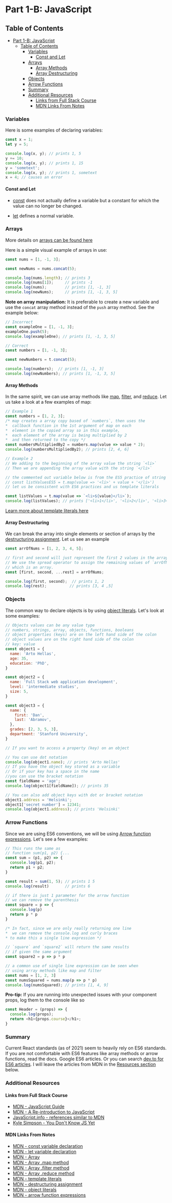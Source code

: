 # Part 1-B: JavaScript

## Table of Contents
- [Part 1-B: JavaScript](#part-1-b-javascript)
  - [Table of Contents](#table-of-contents)
    - [Variables](#variables)
      - [Const and Let](#const-and-let)
    - [Arrays](#arrays)
      - [Array Methods](#array-methods)
      - [Array Destructuring](#array-destructuring)
    - [Objects](#objects)
    - [Arrow Functions](#arrow-functions)
    - [Summary](#summary)
    - [Additional Resources](#additional-resources)
      - [Links from Full Stack Course](#links-from-full-stack-course)
      - [MDN Links From Notes](#mdn-links-from-notes)

### Variables

Here is some examples of declaring variables:

```js
const x = 1;
let y = 5;

console.log(x, y); // prints 1, 5
y += 10;
console.log(x, y); // prints 1, 15
y = 'sometext';
console.log(x, y); // prints 1, sometext
x = 4; // causes an error
```

#### Const and Let

* [const](https://developer.mozilla.org/en-US/docs/Web/JavaScript/Reference/Statements/const) does not actually define a variable but a constant for which the value can no longer be changed.

* [let](https://developer.mozilla.org/en-US/docs/Web/JavaScript/Reference/Statements/let) defines a normal variable.

### Arrays

More details on [arrays can be found here](https://developer.mozilla.org/en-US/docs/Web/JavaScript/Reference/Global_Objects/Array)

Here is a simple visual example of arrays in use:

```js
const nums = [1, -1, 3];

const newNums = nums.concat(5);

console.log(nums.length); // prints 3
console.log(nums[1]);     // prints -1 
console.log(nums);        // prints [1, -1, 3] 
console.log(newNums);     // prints [1, -1, 3, 5]
```

**Note on array manipulation:** It is preferable to create a new variable and use the `concat` array method instead of the `push` array method. See the example below:

```js
// Incorrect
const exampleOne = [1, -1, 3];
exampleOne.push(5);
console.log(exampleOne); // prints [1, -1, 3, 5]

// Correct
const numbers = [1, -1, 3];

const newNumbers = t.concat(5);

console.log(numbers);  // prints [1, -1, 3]
console.log(newNumbers); // prints [1, -1, 3, 5]

```

#### Array Methods

 In the same spirit, we can use array methods like [map](https://developer.mozilla.org/en-US/docs/Web/JavaScript/Reference/Global_Objects/Array/map), [filter](https://developer.mozilla.org/en-US/docs/Web/JavaScript/Reference/Global_Objects/Array/filter), and [reduce](https://developer.mozilla.org/en-US/docs/Web/JavaScript/Reference/Global_Objects/Array/Reduce). Let us take a look at a few examples of map:

```js
// Example 1
const numbers = [1, 2, 3];
/* map creates a array copy based of `numbers`, then uses the 
*  callback function in the 1st argument of map on each 
*  element in the copied array so in this example,
*  each element of the array is being multiplied by 2 
*  and then returned to the copy */
const numbersMultipliedBy2 = numbers.map(value => value * 2);
console.log(numbersMultipliedBy2); // prints [2, 4, 6]

// Example 2
// We adding to the beginning of the array value the string `<li>`
// Then we are appending the array value with the string `</li>` 

// the commented out variable below is from the ES5 practice of string concatenation */
// const listValuesES5 = t.map(value => '<li>' + value + '</li>')
// let us be consistent with ES6 practices and us template literals 

const listValues = t.map(value => `<li>${value}</li>`);
console.log(listValues); // prints ['<li>1</li>', '<li>2</li>', '<li>3</li>']
```

[Learn more about template literals here](https://developer.mozilla.org/en-US/docs/Web/JavaScript/Reference/Template_literals)

#### Array Destructuring

We can break the array into single elements or section of arrays by the [destructuring assignment](https://developer.mozilla.org/en-US/docs/Web/JavaScript/Reference/Operators/Destructuring_assignment). Let us see an example

```js
const arrOfNums = [1, 2, 3, 4, 5];

// first and second will just represent the first 2 values in the array.
// We use the spread operator to assign the remaining values of `arrOfNums` to `rest`
// which is an array.
const [first, second, ...rest] = arrOfNums;

console.log(first, second);  // prints 1, 2 
console.log(rest);          // prints [3, 4 ,5]
```

### Objects

The common way to declare objects is by using [object literals](https://developer.mozilla.org/en-US/docs/Web/JavaScript/Guide/Grammar_and_types#object_literals). Let's look at some examples:

```js
// Objects values can be any value type
// numbers, strings, array, objects, functions, booleans
// object properties (keys) are on the left hand side of the colon
// object values are on the right hand side of the colon
// key: value
const object1 = {
  name: 'Arto Hellas',
  age: 35,
  education: 'PhD',
}

const object2 = {
  name: 'Full Stack web application development',
  level: 'intermediate studies',
  size: 5,
}

const object3 = {
  name: {
    first: 'Dan',
    last: 'Abramov',
  },
  grades: [2, 3, 5, 3],
  department: 'Stanford University',
}

// If you want to access a property (key) on an object

// You can use dot notation
console.log(object1.name); // prints 'Arto Hellas'
// If you have the object key stored as a variable
// Or if your key has a space in the name
//you can use the bracket notation
const fieldName = 'age';
console.log(object1[fieldName]); // prints 35

// You can also add object keys with dot or bracket notation
object1.address = 'Helsinki';
object1['secret number'] = 12341;
console.log(object1.address); // prints 'Helsinki'
```

### Arrow Functions

Since we are using ES6 conventions, we will be using [Arrow function expressions](https://developer.mozilla.org/en-US/docs/Web/JavaScript/Reference/Functions/Arrow_functions). Let's see a few examples:

```js
// This runs the same as 
// function sum(p1, p2) {...
const sum = (p1, p2) => {
  console.log(p1, p2);
  return p1 + p2;
}

const result = sum(1, 5); // prints 1 5 
console.log(result)       // prints 6

// if there is just 1 parameter for the arrow function
// we can remove the parenthesis
const square = p => {
  console.log(p)
  return p * p
}

/* In fact, since we are only really returning one line
*  we can remove the console.log and curly braces
* to make this a single line expression */

// `square` and `square2` will return the same results 
// if given the same argument
const square2 = p => p * p

// a common use of single line expression can be seen when
// using array methods like map and filter
const nums = [1, 2, 3]
const numsSquared = nums.map(p => p * p)
console.log(numsSquared); // prints [1, 4, 9]
```

**Pro-tip:** If you are running into unexpected issues with your component props, log them to the console like so

```js
const Header = (props) => {
  console.log(props);  
  return <h1>{props.course}</h1>;
}
```

### Summary

Current React standards (as of 2021) seem to heavily rely on ES6 standards. If you are not comfortable with ES6 features like array methods or arrow functions, read the docs. Google ES6 articles. Or you can search [dev.to for ES6 articles](https://dev.to/search?q=ES6). I will leave the articles from MDN in the [Resources section](#resources) below.

### Additional Resources

#### Links from Full Stack Course

* [MDN - JavaScript Guide](https://developer.mozilla.org/en-US/docs/Web/JavaScript)
* [MDN - A Re-introduction to JavaScript](https://developer.mozilla.org/en-US/docs/Web/JavaScript/A_re-introduction_to_JavaScript)
* [JavaScript.info - references similar to MDN](https://javascript.info/)
* [Kyle Simpson - You Don't Know JS Yet](https://github.com/getify/You-Dont-Know-JS)

#### MDN Links From Notes

* [MDN - const variable declaration](https://developer.mozilla.org/en-US/docs/Web/JavaScript/Reference/Statements/const)
* [MDN - let variable declaration](https://developer.mozilla.org/en-US/docs/Web/JavaScript/Reference/Statements/let)
* [MDN - Array](https://developer.mozilla.org/en-US/docs/Web/JavaScript/Reference/Global_Objects/Array)
* [MDN - Array .map method](https://developer.mozilla.org/en-US/docs/Web/JavaScript/Reference/Global_Objects/Array/map)
* [MDN - Array .filter method](https://developer.mozilla.org/en-US/docs/Web/JavaScript/Reference/Global_Objects/Array/filter)
* [MDN - Array .reduce method](https://developer.mozilla.org/en-US/docs/Web/JavaScript/Reference/Global_Objects/Array/Reduce)
* [MDN - template literals](https://developer.mozilla.org/en-US/docs/Web/JavaScript/Reference/Template_literals)
* [MDN - destructuring assignment](https://developer.mozilla.org/en-US/docs/Web/JavaScript/Reference/Operators/Destructuring_assignment)
* [MDN - object literals](https://developer.mozilla.org/en-US/docs/Web/JavaScript/Guide/Grammar_and_types#object_literals)
* [MDN - arrow function expressions](https://developer.mozilla.org/en-US/docs/Web/JavaScript/Reference/Functions/Arrow_functions)
